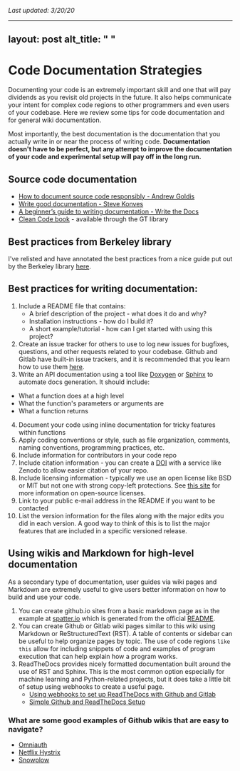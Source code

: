 _Last updated: 3/20/20_

---
layout: post
alt_title: " "
---

# Code Documentation Strategies

Documenting your code is an extremely important skill and one that will pay dividends as you revisit old projects in the future. It also helps communicate your intent for complex code regions to other programmers and even users of your codebase. Here we review some tips for code documentation and for general wiki documentation. 

Most importantly, the best documentation is the documentation that you actually write in or near the process of writing code. **Documentation doesn't have to be perfect, but any attempt to improve the documentation of your code and experimental setup will pay off in the long run.**

## Source code documentation
* [How to document source code responsibly - Andrew Goldis](https://medium.com/@andrewgoldis/how-to-document-source-code-responsibly-2b2f303aa525)
* [Write good documentation - Steve Konves](https://hackernoon.com/write-good-documentation-6caffb9082b4)
* [A beginner’s guide to writing documentation - Write the Docs](https://www.writethedocs.org/guide/writing/beginners-guide-to-docs/)
* [Clean Code book](https://www.oreilly.com/library/view/clean-code/9780136083238/) - available through the GT library

## Best practices from Berkeley library

I've relisted and have annotated the best practices from a nice guide put out by the Berkeley library [here](https://guides.lib.berkeley.edu/how-to-write-good-documentation).

Best practices for writing documentation:
---
1) Include a README file that contains:
    * A brief description of the project - what does it do and why?
    * Installation instructions - how do I build it?
    * A short example/tutorial - how can I get started with using this project?
2) Create an issue tracker for others to use to log new issues for bugfixes, questions, and other requests related to your codebase. Github and Gitlab have built-in issue trackers, and it is recommended that you learn how to use them [here](https://guides.github.com/features/issues/). 
3) Write an API documentation using a tool like [Doxygen](http://doxygen.nl/) or [Sphinx](https://www.sphinx-doc.org/en/stable/) to automate docs generation. It should include:
 * What a function does at a high level
 * What the function's parameters or arguments are
 * What a function returns
4) Document your code using inline documentation for tricky features within functions
5) Apply coding conventions or style, such as file organization, comments, naming conventions, programming practices, etc.
6) Include information for contributors in your code repo
7) Include citation information - you can create a [DOI](https://guides.github.com/activities/citable-code/) with a service like Zenodo to allow easier citation of your repo. 
8) Include licensing information - typically we use an open license like BSD or MIT but not one with strong copy-left protections. See [this site](https://choosealicense.com/) for more information on open-source licenses. 
9) Link to your public e-mail address in the README if you want to be contacted
10) List the version information for the files along with the major edits you did in each version. A good way to think of this is to list the major features that are included in a specific versioned release.


## Using wikis and Markdown for high-level documentation
As a secondary type of documentation, user guides via wiki pages and Markdown are extremely useful to give users better information on how to build and use your code. 

1) You can create github.io sites from a basic markdown page as in the example at [spatter.io](https://hpcgarage.github.io/spatter/) which is generated from the official [README](https://github.com/hpcgarage/spatter/blob/master/README.md).
2) You can create Github or Gitlab wiki pages similar to this wiki using Markdown or ReStructuredText (RST). A table of contents or sidebar can be useful to help organize pages by topic. The use of code regions `like this` allow for including snippets of code and examples of program execution that can help explain how a program works.
3) ReadTheDocs provides nicely formatted documentation built around the use of RST and Sphinx. This is the most common option especially for machine learning and Python-related projects, but it does take a little bit of setup using webhooks to create a useful page. 
    * [Using webhooks to set up ReadTheDocs with Github and Gitlab](https://docs.readthedocs.io/en/stable/webhooks.html)
    * [Simple Github and ReadTheDocs Setup](https://tutos.readthedocs.io/en/latest/source/git_rtd.html)

### What are some good examples of Github wikis that are easy to navigate?
* [Omniauth](https://github.com/omniauth/omniauth/wiki)
* [Netflix Hystrix](https://github.com/Netflix/Hystrix/wiki)
* [Snowplow](https://github.com/snowplow/snowplow/wiki)
